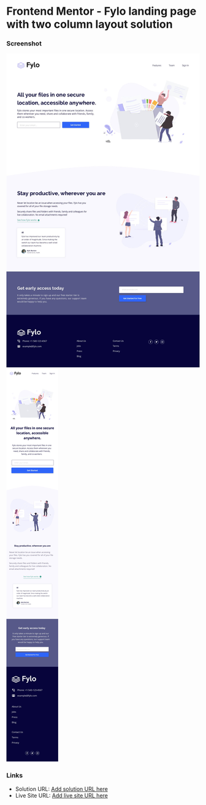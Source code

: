 # Frontend Mentor - Fylo landing page with two column layout solution

### Screenshot

![](./design/desktop-design.jpg )
![](./design/mobile-design.jpg )


### Links

- Solution URL: [Add solution URL here](https://your-solution-url.com)
- Live Site URL: [Add live site URL here](https://your-live-site-url.com)
